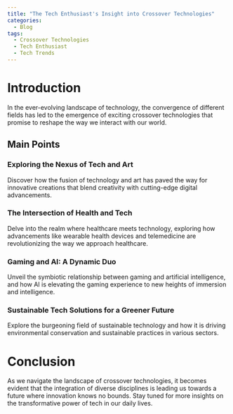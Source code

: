 ```yaml
---
title: "The Tech Enthusiast's Insight into Crossover Technologies"
categories:
  - Blog
tags:
  - Crossover Technologies
  - Tech Enthusiast
  - Tech Trends
---
```


# Introduction
In the ever-evolving landscape of technology, the convergence of different fields has led to the emergence of exciting crossover technologies that promise to reshape the way we interact with our world.

## Main Points
### Exploring the Nexus of Tech and Art
Discover how the fusion of technology and art has paved the way for innovative creations that blend creativity with cutting-edge digital advancements.

### The Intersection of Health and Tech
Delve into the realm where healthcare meets technology, exploring how advancements like wearable health devices and telemedicine are revolutionizing the way we approach healthcare.

### Gaming and AI: A Dynamic Duo
Unveil the symbiotic relationship between gaming and artificial intelligence, and how AI is elevating the gaming experience to new heights of immersion and intelligence.

### Sustainable Tech Solutions for a Greener Future
Explore the burgeoning field of sustainable technology and how it is driving environmental conservation and sustainable practices in various sectors.

# Conclusion
As we navigate the landscape of crossover technologies, it becomes evident that the integration of diverse disciplines is leading us towards a future where innovation knows no bounds. Stay tuned for more insights on the transformative power of tech in our daily lives.